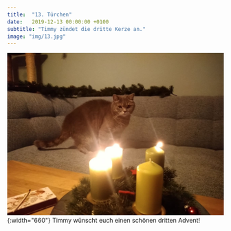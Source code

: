 ```yaml
---
title:  "13. Türchen"
date:   2019-12-13 00:00:00 +0100
subtitle: "Timmy zündet die dritte Kerze an."
image: "img/13.jpg"
---
```


![Timmy](../img/13.jpg){:width="660"}
Timmy wünscht euch einen schönen dritten Advent!